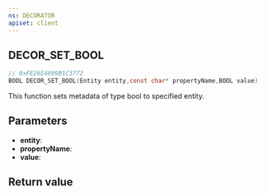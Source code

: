 ```yaml
---
ns: DECORATOR
apiset: client
---
```

## DECOR_SET_BOOL

```c
// 0xFE26E4609B1C3772
BOOL DECOR_SET_BOOL(Entity entity,const char* propertyName,BOOL value);
```

This function sets metadata of type bool to specified entity.


## Parameters
* **entity**:
* **propertyName**:
* **value**:

## Return value